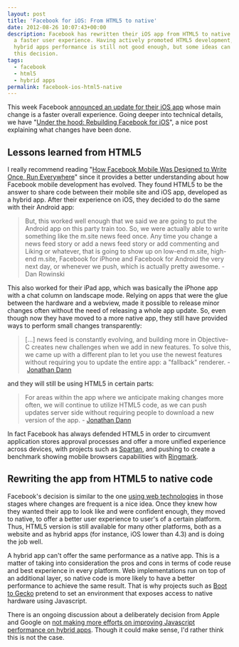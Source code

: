 ```yaml
---
layout: post
title: 'Facebook for iOS: From HTML5 to native'
date: 2012-08-26 10:07:43+00:00
description: Facebook has rewritten their iOS app from HTML5 to native code to provide
  a faster user experience. Having actively promoted HTML5 development, this shows
  hybrid apps performance is still not good enough, but some ideas can be taken from
  this decision.
tags:
  - facebook
  - html5
  - hybrid apps
permalink: facebook-ios-html5-native
---
```


This week Facebook [announced an update for their iOS app](http://web.archive.org/web/20121019162440/http://newsroom.fb.com/News/A-Faster-Facebook-for-iOS-1b4.aspx) whose main change is a faster overall experience. Going deeper into technical details, we have "[Under the hood: Rebuilding Facebook for iOS](https://www.facebook.com/notes/facebook-engineering/under-the-hood-rebuilding-facebook-for-ios/10151036091753920)", a nice post explaining what changes have been done.

<!-- more -->
## Lessons learned from HTML5

I really recommend reading "[How Facebook Mobile Was Designed to Write Once, Run Everywhere](http://readwrite.com/2011/12/27/redux_how_facebook_mobile_was_designed_to_write_once_run/)" since it provides a better understanding about how Facebook mobile development has evolved. They found HTML5 to be the answer to share code between their mobile site and iOS app, developed as a hybrid app. After their experience on iOS, they decided to do the same with their Android app:

> But, this worked well enough that we said we are going to put the Android app on this party train too. So, we were actually able to write something like the m.site news feed once. Any time you change a news feed story or add a news feed story or add commenting and Liking or whatever, that is going to show up on low-end m.site, high-end m.site, Facebook for iPhone and Facebook for Android the very next day, or whenever we push, which is actually pretty awesome. - Dan Rowinski

This also worked for their iPad app, which was basically the iPhone app with a chat column on landscape mode. Relying on apps that were the glue between the hardware and a webview, made it possible to release minor changes often without the need of releasing a whole app update. So, even though now they have moved to a more native app, they still have provided ways to perform small changes transparently:

> [...] news feed is constantly evolving, and building more in Objective-C creates new challenges when we add in new features. To solve this, we came up with a different plan to let you use the newest features without requiring you to update the entire app: a "fallback" renderer. - [Jonathan Dann](https://www.facebook.com/notes/facebook-engineering/under-the-hood-rebuilding-facebook-for-ios/10151036091753920)

and they will still be using HTML5 in certain parts:

> For areas within the app where we anticipate making changes more often, we will continue to utilize HTML5 code, as we can push updates server side without requiring people to download a new version of the app. - [Jonathan Dann](https://www.facebook.com/notes/facebook-engineering/under-the-hood-rebuilding-facebook-for-ios/10151036091753920)

In fact Facebook has always defended HTML5 in order to circumvent application stores approval processes and offer a more unified experience across devices, with projects such as [Spartan](http://techcrunch.com/2011/06/15/facebook-project-spartan/), and pushing to create a benchmark showing mobile browsers capabilities with [Ringmark](https://developers.facebook.com/blog/post/2012/02/27/announcing-ringmark--a-mobile-browser-test-suite/).

## Rewriting the app from HTML5 to native code

Facebook's decision is similar to the one [using web technologies](/developing-mobile-webapp-first/) in those stages where changes are frequent is a nice idea. Once they knew how they wanted their app to look like and were confident enough, they moved to native, to offer a better user experience to user's of a certain platform. Thus, HTML5 version is still available for many other platforms, both as a website and as hybrid apps (for instance, iOS lower than 4.3) and is doing the job well.

A hybrid app can't offer the same performance as a native app. This is a matter of taking into consideration the pros and cons in terms of code reuse and best experience in every platform. Web implementations run on top of an additional layer, so native code is more likely to have a better performance to achieve the same result. That is why projects such as [Boot to Gecko](/boot-to-gecko-html5/) pretend to set an environment that exposes access to native hardware using Javascript.

There is an ongoing discussion about a deliberately decision from Apple and Google on [not making more efforts on improving Javascript performance on hybrid apps](https://web.archive.org/web/20150516201644/http://branch.com/b/a-blow-to-html5). Though it could make sense, I'd rather think this is not the case.
